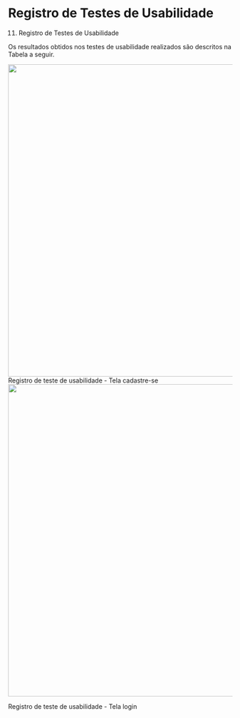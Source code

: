 # Registro de Testes de Usabilidade
11.  Registro de Testes de Usabilidade


Os resultados obtidos nos testes de usabilidade realizados são descritos na Tabela a seguir.

<div align="center">
<img src="https://user-images.githubusercontent.com/83494301/231966157-f0bd4268-76b9-47a4-a0ad-0c0349376b46.png" width="700px" />
</div>
Registro de teste de usabilidade - Tela cadastre-se

<div align="center">
<img src="https://user-images.githubusercontent.com/83494301/231966157-f0bd4268-76b9-47a4-a0ad-0c0349376b46.png" width="700px" />
</div>

Registro de teste de usabilidade - Tela login

